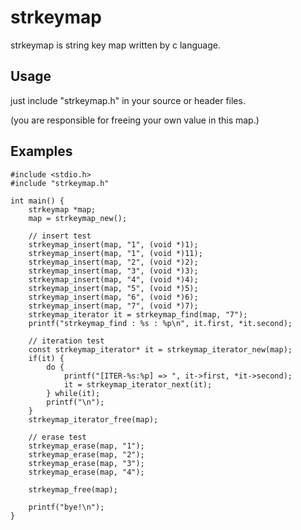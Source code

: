 # strkeymap
strkeymap is string key map written by c language.

## Usage

just include "strkeymap.h" in your source or header files.

(you are responsible for freeing your own value in this map.)


## Examples

	#include <stdio.h>
	#include "strkeymap.h"                                                                                            
					 
	int main() {
		strkeymap *map;
		map = strkeymap_new();
	 
	 	// insert test
		strkeymap_insert(map, "1", (void *)1);
		strkeymap_insert(map, "1", (void *)11);
		strkeymap_insert(map, "2", (void *)2);
		strkeymap_insert(map, "3", (void *)3);
		strkeymap_insert(map, "4", (void *)4);
		strkeymap_insert(map, "5", (void *)5);
		strkeymap_insert(map, "6", (void *)6);
		strkeymap_insert(map, "7", (void *)7);
		strkeymap_iterator it = strkeymap_find(map, "7");
		printf("strkeymap_find : %s : %p\n", it.first, *it.second);
	 
	 	// iteration test
		const strkeymap_iterator* it = strkeymap_iterator_new(map);
		if(it) {
			do {
				printf("[ITER-%s:%p] => ", it->first, *it->second);
				it = strkeymap_iterator_next(it);
			} while(it);
			printf("\n");
		}
		strkeymap_iterator_free(map);

		// erase test
		strkeymap_erase(map, "1");
		strkeymap_erase(map, "2");
		strkeymap_erase(map, "3");
		strkeymap_erase(map, "4");
	 
		strkeymap_free(map);
	 
		printf("bye!\n");
	}


